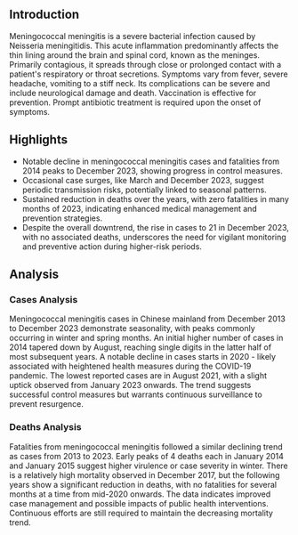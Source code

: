 ## Introduction

Meningococcal meningitis is a severe bacterial infection caused by Neisseria meningitidis. This acute inflammation predominantly affects the thin lining around the brain and spinal cord, known as the meninges. Primarily contagious, it spreads through close or prolonged contact with a patient's respiratory or throat secretions. Symptoms vary from fever, severe headache, vomiting to a stiff neck. Its complications can be severe and include neurological damage and death. Vaccination is effective for prevention. Prompt antibiotic treatment is required upon the onset of symptoms.

## Highlights

- Notable decline in meningococcal meningitis cases and fatalities from 2014 peaks to December 2023, showing progress in control measures.<br/>
- Occasional case surges, like March and December 2023, suggest periodic transmission risks, potentially linked to seasonal patterns.<br/>
- Sustained reduction in deaths over the years, with zero fatalities in many months of 2023, indicating enhanced medical management and prevention strategies.<br/>
- Despite the overall downtrend, the rise in cases to 21 in December 2023, with no associated deaths, underscores the need for vigilant monitoring and preventive action during higher-risk periods.

## Analysis

### Cases Analysis
Meningococcal meningitis cases in Chinese mainland from December 2013 to December 2023 demonstrate seasonality, with peaks commonly occurring in winter and spring months. An initial higher number of cases in 2014 tapered down by August, reaching single digits in the latter half of most subsequent years. A notable decline in cases starts in 2020 - likely associated with heightened health measures during the COVID-19 pandemic. The lowest reported cases are in August 2021, with a slight uptick observed from January 2023 onwards. The trend suggests successful control measures but warrants continuous surveillance to prevent resurgence.

### Deaths Analysis
Fatalities from meningococcal meningitis followed a similar declining trend as cases from 2013 to 2023. Early peaks of 4 deaths each in January 2014 and January 2015 suggest higher virulence or case severity in winter. There is a relatively high mortality observed in December 2017, but the following years show a significant reduction in deaths, with no fatalities for several months at a time from mid-2020 onwards. The data indicates improved case management and possible impacts of public health interventions. Continuous efforts are still required to maintain the decreasing mortality trend.

